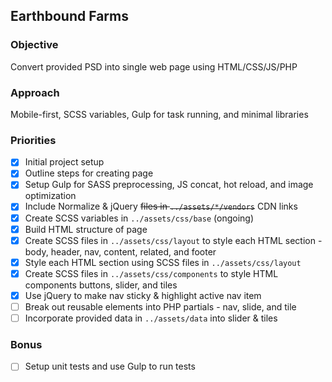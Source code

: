 ## Earthbound Farms

### Objective
Convert provided PSD into single web page using HTML/CSS/JS/PHP

### Approach
Mobile-first, SCSS variables, Gulp for task running, and minimal libraries

### Priorities
- [x] Initial project setup
- [x] Outline steps for creating page
- [x] Setup Gulp for SASS preprocessing, JS concat, hot reload, and image optimization
- [x] Include Normalize & jQuery ~~files in `../assets/*/vendors`~~ CDN links
- [x] Create SCSS variables in `../assets/css/base` (ongoing)
- [x] Build HTML structure of page
- [x] Create SCSS files in `../assets/css/layout` to style each HTML section - body, header, nav, content, related, and footer
- [x] Style each HTML section using SCSS files in `../assets/css/layout`
- [x] Create SCSS files in `../assets/css/components` to style HTML components buttons, slider, and tiles
- [x] Use jQuery to make nav sticky & highlight active nav item
- [ ] Break out reusable elements into PHP partials - nav, slide, and tile
- [ ] Incorporate provided data in `../assets/data` into slider & tiles

### Bonus
- [ ] Setup unit tests and use Gulp to run tests
